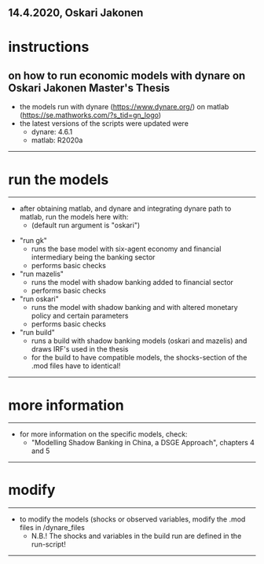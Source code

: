 14.4.2020, Oskari Jakonen
---------------------------------------------------------------------------------
# instructions 
on how to run economic models with dynare on Oskari Jakonen Master's Thesis 
---------------------------------------------------------------------------------
* the models run with dynare (https://www.dynare.org/) on matlab (https://se.mathworks.com/?s_tid=gn_logo)
* the latest versions of the scripts were updated were
	- dynare: 4.6.1
	- matlab: R2020a
---------------------------------------------------------------------------------
# run the models
---------------------------------------------------------------------------------
* after obtaining matlab, and dynare and integrating dynare path to matlab, run the models here with:
    * (default run argument is "oskari")
- "run gk"  
    - runs the base model with six-agent economy and financial intermediary being the banking sector
    - performs basic checks
- "run mazelis"
    - runs the model with shadow banking added to financial sector
    - performs basic checks
- "run oskari"
    - runs the model with shadow banking and with altered monetary policy and certain parameters
    - performs basic checks
- "run build"
    - runs a build with shadow banking models (oskari and mazelis) and draws IRF's used in the thesis
    - for the build to have compatible models, the shocks-section of the .mod files have to identical! 
---------------------------------------------------------------------------------
# more information
---------------------------------------------------------------------------------
* for more information on the specific models, check: 
    - "Modelling Shadow Banking in China, a DSGE Approach", chapters 4 and 5
---------------------------------------------------------------------------------
# modify
---------------------------------------------------------------------------------
* to modify the models (shocks or observed variables, modify the .mod files in /dynare_files
    * N.B.! The shocks and variables in the build run are defined in the run-script!
---------------------------------------------------------------------------------
